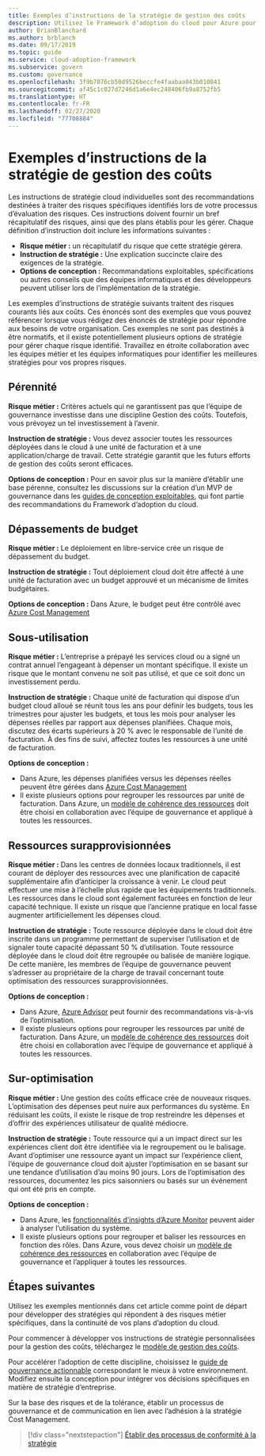 ```yaml
---
title: Exemples d’instructions de la stratégie de gestion des coûts
description: Utilisez le Framework d’adoption du cloud pour Azure pour obtenir des exemples de déclarations de stratégie de gestion des coûts qui peuvent vous aider à élaborer des déclarations de stratégie.
author: BrianBlanchard
ms.author: brblanch
ms.date: 09/17/2019
ms.topic: guide
ms.service: cloud-adoption-framework
ms.subservice: govern
ms.custom: governance
ms.openlocfilehash: 3f9b7076cb50d9526beccfe4faabaa043b010841
ms.sourcegitcommit: af45c1c027d7246d1a6e4ec248406fb9a8752fb5
ms.translationtype: HT
ms.contentlocale: fr-FR
ms.lasthandoff: 02/27/2020
ms.locfileid: "77708884"
---
```

# <a name="cost-management-sample-policy-statements"></a>Exemples d’instructions de la stratégie de gestion des coûts

Les instructions de stratégie cloud individuelles sont des recommandations destinées à traiter des risques spécifiques identifiés lors de votre processus d’évaluation des risques. Ces instructions doivent fournir un bref récapitulatif des risques, ainsi que des plans établis pour les gérer. Chaque définition d’instruction doit inclure les informations suivantes :

- **Risque métier :** un récapitulatif du risque que cette stratégie gérera.
- **Instruction de stratégie :** Une explication succincte claire des exigences de la stratégie.
- **Options de conception :** Recommandations exploitables, spécifications ou autres conseils que des équipes informatiques et des développeurs peuvent utiliser lors de l’implémentation de la stratégie.

Les exemples d’instructions de stratégie suivants traitent des risques courants liés aux coûts. Ces énoncés sont des exemples que vous pouvez référencer lorsque vous rédigez des énoncés de stratégie pour répondre aux besoins de votre organisation. Ces exemples ne sont pas destinés à être normatifs, et il existe potentiellement plusieurs options de stratégie pour gérer chaque risque identifié. Travaillez en étroite collaboration avec les équipes métier et les équipes informatiques pour identifier les meilleures stratégies pour vos propres risques.

## <a name="future-proofing"></a>Pérennité

**Risque métier :** Critères actuels qui ne garantissent pas que l’équipe de gouvernance investisse dans une discipline Gestion des coûts. Toutefois, vous prévoyez un tel investissement à l’avenir.

**Instruction de stratégie :** Vous devez associer toutes les ressources déployées dans le cloud à une unité de facturation et à une application/charge de travail. Cette stratégie garantit que les futurs efforts de gestion des coûts seront efficaces.

**Options de conception :** Pour en savoir plus sur la manière d’établir une base pérenne, consultez les discussions sur la création d’un MVP de gouvernance dans les [guides de conception exploitables](../guides/index.md), qui font partie des recommandations du Framework d’adoption du cloud.

## <a name="budget-overruns"></a>Dépassements de budget

**Risque métier :** Le déploiement en libre-service crée un risque de dépassement du budget.

**Instruction de stratégie :** Tout déploiement cloud doit être affecté à une unité de facturation avec un budget approuvé et un mécanisme de limites budgétaires.

**Options de conception :** Dans Azure, le budget peut être contrôlé avec [Azure Cost Management](https://docs.microsoft.com/azure/cost-management/manage-budgets)

## <a name="underutilization"></a>Sous-utilisation

**Risque métier :** L’entreprise a prépayé les services cloud ou a signé un contrat annuel l’engageant à dépenser un montant spécifique. Il existe un risque que le montant convenu ne soit pas utilisé, et que ce soit donc un investissement perdu.

**Instruction de stratégie :** Chaque unité de facturation qui dispose d’un budget cloud alloué se réunit tous les ans pour définir les budgets, tous les trimestres pour ajuster les budgets, et tous les mois pour analyser les dépenses réelles par rapport aux dépenses planifiées. Chaque mois, discutez des écarts supérieurs à 20 % avec le responsable de l’unité de facturation. À des fins de suivi, affectez toutes les ressources à une unité de facturation.

**Options de conception :**

- Dans Azure, les dépenses planifiées versus les dépenses réelles peuvent être gérées dans [Azure Cost Management](https://docs.microsoft.com/azure/cost-management/quick-acm-cost-analysis)
- Il existe plusieurs options pour regrouper les ressources par unité de facturation. Dans Azure, un [modèle de cohérence des ressources](../../decision-guides/resource-consistency/index.md) doit être choisi en collaboration avec l’équipe de gouvernance et appliqué à toutes les ressources.

## <a name="overprovisioned-assets"></a>Ressources surapprovisionnées

**Risque métier :** Dans les centres de données locaux traditionnels, il est courant de déployer des ressources avec une planification de capacité supplémentaire afin d’anticiper la croissance à venir. Le cloud peut effectuer une mise à l’échelle plus rapide que les équipements traditionnels. Les ressources dans le cloud sont également facturées en fonction de leur capacité technique. Il existe un risque que l’ancienne pratique en local fasse augmenter artificiellement les dépenses cloud.

**Instruction de stratégie :** Toute ressource déployée dans le cloud doit être inscrite dans un programme permettant de superviser l’utilisation et de signaler toute capacité dépassant 50 % d’utilisation. Toute ressource déployée dans le cloud doit être regroupée ou balisée de manière logique. De cette manière, les membres de l’équipe de gouvernance peuvent s’adresser au propriétaire de la charge de travail concernant toute optimisation des ressources surapprovisionnées.

**Options de conception :**

- Dans Azure, [Azure Advisor](https://docs.microsoft.com/azure/advisor/advisor-cost-recommendations) peut fournir des recommandations vis-à-vis de l’optimisation.
- Il existe plusieurs options pour regrouper les ressources par unité de facturation. Dans Azure, un [modèle de cohérence des ressources](../../decision-guides/resource-consistency/index.md) doit être choisi en collaboration avec l’équipe de gouvernance et appliqué à toutes les ressources.

## <a name="overoptimization"></a>Sur-optimisation

**Risque métier :** Une gestion des coûts efficace crée de nouveaux risques. L’optimisation des dépenses peut nuire aux performances du système. En réduisant les coûts, il existe le risque de trop restreindre les dépenses et d’offrir des expériences utilisateur de qualité médiocre.

**Instruction de stratégie :** Toute ressource qui a un impact direct sur les expériences client doit être identifiée via le regroupement ou le balisage. Avant d’optimiser une ressource ayant un impact sur l’expérience client, l’équipe de gouvernance cloud doit ajuster l’optimisation en se basant sur une tendance d’utilisation d’au moins 90 jours. Lors de l’optimisation des ressources, documentez les pics saisonniers ou basés sur un événement qui ont été pris en compte.

**Options de conception :**

- Dans Azure, les [fonctionnalités d’insights d’Azure Monitor](https://docs.microsoft.com/azure/azure-monitor/insights/vminsights-performance) peuvent aider à analyser l’utilisation du système.
- Il existe plusieurs options pour regrouper et baliser les ressources en fonction des rôles. Dans Azure, vous devez choisir un [modèle de cohérence des ressources](../../decision-guides/resource-consistency/index.md) en collaboration avec l’équipe de gouvernance et l’appliquer à toutes les ressources.

## <a name="next-steps"></a>Étapes suivantes

Utilisez les exemples mentionnés dans cet article comme point de départ pour développer des stratégies qui répondent à des risques métier spécifiques, dans la continuité de vos plans d’adoption du cloud.

Pour commencer à développer vos instructions de stratégie personnalisées pour la gestion des coûts, téléchargez le [modèle de gestion des coûts](./template.md).

Pour accélérer l’adoption de cette discipline, choisissez le [guide de gouvernance actionnable](../guides/index.md) correspondant le mieux à votre environnement. Modifiez ensuite la conception pour intégrer vos décisions spécifiques en matière de stratégie d’entreprise.

Sur la base des risques et de la tolérance, établir un processus de gouvernance et de communication en lien avec l’adhésion à la stratégie Cost Management.

> [!div class="nextstepaction"]
> [Établir des processus de conformité à la stratégie](./compliance-processes.md)
